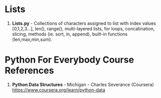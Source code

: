 #  Lists
1.  **Lists.py** - Collections of characters assigned to list with index values [0,1,2,3...], len(), range(), multi-layered lists, for loops, concatination, slicing, methods (ie. sort, in, append), built-in functions (len,max,min,sum).  



#  Python For Everybody Course References
1.  **Python Data Structures** - Michigan - Charles Severance (Coursera)   
	https://www.coursera.org/learn/python-data
